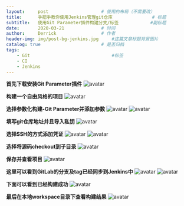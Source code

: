 ```yaml
---
layout:     post   				    # 使用的布局（不需要改）
title:      手把手教你使用Jenkins管理git仓库 				# 标题 
subtitle:   使用Git Parameter插件构建分支/标签            #副标题
date:       2020-03-21 				# 时间
author:     Derrick 				# 作者
header-img: img/post-bg-jenkins.jpg 	#这篇文章标题背景图片
catalog: true 						# 是否归档
tags:
	- Git								#标签
    - CI
    - Jenkins
---
```


**首先下载安装Git Parameter插件**
![avatar](/img/2020-03-22-jenkins/step-zero.png)

**构建一个自由风格的项目**
![avatar](/img/2020-03-22-jenkins/step-one.png)

**选择参数化构建-Git Parameter并添加参数**
![avatar](/img/2020-03-22-jenkins/step-two.png)
![avatar](/img/2020-03-22-jenkins/step-three.png)

**填写git仓库地址并且导入私钥**
![avatar](/img/2020-03-22-jenkins/step-four.png)

**选择SSH的方式添加凭证**
![avatar](/img/2020-03-22-jenkins/step-five.png)
![avatar](/img/2020-03-22-jenkins/step-six.png)

**选择将源码checkout到子目录**
![avatar](/img/2020-03-22-jenkins/step-seven.png)

**保存并查看项目**
![avatar](/img/2020-03-22-jenkins/step-eight.png)

**这里可以看到GitLab的分支及tag已经同步到Jenkins中**
![avatar](/img/2020-03-22-jenkins/step-nine.png)
![avatar](/img/2020-03-22-jenkins/step-ten.png)

**下面可以看到已经构建成功**
![avatar](/img/2020-03-22-jenkins/step-eleven.png)

**最后在本地workspace目录下查看构建结果**
![avatar](/img/2020-03-22-jenkins/step-twelve.png)












